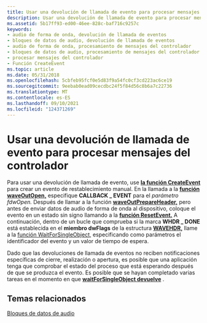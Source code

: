 ```yaml
---
title: Usar una devolución de llamada de evento para procesar mensajes del controlador
description: Usar una devolución de llamada de evento para procesar mensajes del controlador
ms.assetid: 5b17ff93-ed00-46ee-828c-baf716c9257c
keywords:
- audio de forma de onda, devolución de llamada de eventos
- bloques de datos de audio, devolución de llamada de eventos
- audio de forma de onda, procesamiento de mensajes del controlador
- bloques de datos de audio, procesamiento de mensajes del controlador
- procesar mensajes del controlador
- Función CreateEvent
ms.topic: article
ms.date: 05/31/2018
ms.openlocfilehash: 5cbfeb95fcf0e5d83f9a54fc0cf3cd223ac6ce19
ms.sourcegitcommit: 9eebab0ead09cecdbc24f5f84d56c8b6a7c22736
ms.translationtype: MT
ms.contentlocale: es-ES
ms.lasthandoff: 09/10/2021
ms.locfileid: "124371269"
---
```

# <a name="using-an-event-callback-to-process-driver-messages"></a>Usar una devolución de llamada de evento para procesar mensajes del controlador

Para usar una devolución de llamada de evento, use [**la función CreateEvent**](/windows/desktop/api/synchapi/nf-synchapi-createeventa) para crear un evento de restablecimiento manual. En la llamada a la [**función waveOutOpen,**](/windows/win32/api/mmeapi/nf-mmeapi-waveoutopen) especifique **CALLBACK \_ EVENT** para el *parámetro fdwOpen.* Después de llamar a la función [**waveOutPrepareHeader,**](/windows/win32/api/mmeapi/nf-mmeapi-waveoutprepareheader) pero antes de enviar datos de audio de forma de onda al dispositivo, coloque el evento en un estado sin signo llamando a la [**función ResetEvent.**](/windows/desktop/api/synchapi/nf-synchapi-resetevent) A continuación, dentro de un bucle que comprueba si la marca **WHDR \_ DONE** está establecida en el **miembro dwFlags** de la estructura [**WAVEHDR,**](/windows/win32/api/mmeapi/ns-mmeapi-wavehdr) llame a la [función WaitForSingleObject,](/windows/win32/api/synchapi/nf-synchapi-waitforsingleobject) especificando como parámetros el identificador del evento y un valor de tiempo de espera.

Dado que las devoluciones de llamada de eventos no reciben notificaciones específicas de cierre, realización o apertura, es posible que una aplicación tenga que comprobar el estado del proceso que está esperando después de que se produzca el evento. Es posible que se hayan completado varias tareas en el momento en que [**waitForSingleObject devuelve**](/windows/desktop/api/synchapi/nf-synchapi-waitforsingleobject) .

## <a name="related-topics"></a>Temas relacionados

<dl> <dt>

[Bloques de datos de audio](audio-data-blocks.md)
</dt> </dl>

 

 